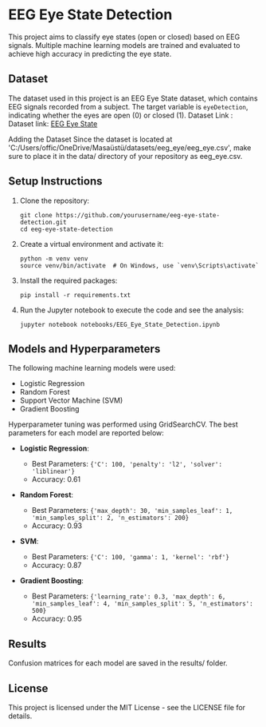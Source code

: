 # EEG Eye State Detection

This project aims to classify eye states (open or closed) based on EEG signals. Multiple machine learning models are trained and evaluated to achieve high accuracy in predicting the eye state.

## Dataset

The dataset used in this project is an EEG Eye State dataset, which contains EEG signals recorded from a subject. The target variable is `eyeDetection`, indicating whether the eyes are open (0) or closed (1).
Dataset Link : Dataset link: [EEG Eye State](https://archive.ics.uci.edu/ml/datasets/EEG+Eye+State)

Adding the Dataset
Since the dataset is located at 'C:/Users/offic/OneDrive/Masaüstü/datasets/eeg_eye/eeg_eye.csv', make sure to place it in the data/ directory of your repository as eeg_eye.csv.

## Setup Instructions

1. Clone the repository:
   ```
   git clone https://github.com/yourusername/eeg-eye-state-detection.git
   cd eeg-eye-state-detection
   
2. Create a virtual environment and activate it:
   ```
   python -m venv venv
   source venv/bin/activate  # On Windows, use `venv\Scripts\activate`
   
3. Install the required packages:
   ```
   pip install -r requirements.txt

4. Run the Jupyter notebook to execute the code and see the analysis:   
   ```
   jupyter notebook notebooks/EEG_Eye_State_Detection.ipynb

## Models and Hyperparameters

The following machine learning models were used:
- Logistic Regression
- Random Forest
- Support Vector Machine (SVM)
- Gradient Boosting

Hyperparameter tuning was performed using GridSearchCV. The best parameters for each model are reported below:

- **Logistic Regression**:
  - Best Parameters: `{'C': 100, 'penalty': 'l2', 'solver': 'liblinear'}`
  - Accuracy: 0.61

- **Random Forest**:
  - Best Parameters: `{'max_depth': 30, 'min_samples_leaf': 1, 'min_samples_split': 2, 'n_estimators': 200}`
  - Accuracy: 0.93

- **SVM**:
  - Best Parameters: `{'C': 100, 'gamma': 1, 'kernel': 'rbf'}`
  - Accuracy: 0.87

- **Gradient Boosting**:
  - Best Parameters: `{'learning_rate': 0.3, 'max_depth': 6, 'min_samples_leaf': 4, 'min_samples_split': 5, 'n_estimators': 500}`
  - Accuracy: 0.95
 
## Results

Confusion matrices for each model are saved in the results/ folder.

## License

This project is licensed under the MIT License - see the LICENSE file for details.
